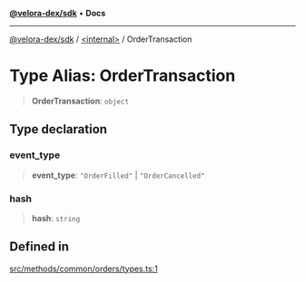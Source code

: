 [**@velora-dex/sdk**](../../README.md) • **Docs**

***

[@velora-dex/sdk](../../globals.md) / [\<internal\>](../README.md) / OrderTransaction

# Type Alias: OrderTransaction

> **OrderTransaction**: `object`

## Type declaration

### event\_type

> **event\_type**: `"OrderFilled"` \| `"OrderCancelled"`

### hash

> **hash**: `string`

## Defined in

[src/methods/common/orders/types.ts:1](https://github.com/VeloraDEX/sdk/blob/feat/extend_delta_orders_filtering/src/methods/common/orders/types.ts#L1)
